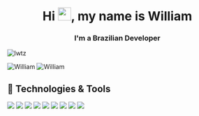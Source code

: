<h1 align="center">Hi <img src="https://raw.githubusercontent.com/MartinHeinz/MartinHeinz/master/wave.gif" width="30px">, my name is William</h1>
<h3 align="center">I'm a Brazilian Developer</h3>

<p align="left"> <img src="https://komarev.com/ghpvc/?username=lwtz&label=Profile%20views&color=0eb47d&style=flat" alt="lwtz" /> </p>

![William](https://github-readme-stats.vercel.app/api?username=lwtz&show_icons=true&theme=tokyonight&icon_color=6392DF&hide=prs)
![William](https://visitor-badge.glitch.me/badge?page_id=lwtz.lwtz)

## 🔧 Technologies & Tools



![](https://img.shields.io/badge/OS-Linux-informational?style=flat&logo=linux&logoColor=white&color=2bbc8a)
![](https://img.shields.io/badge/Editor-JetBrains-informational?style=flat&logo=intellij-idea&logoColor=white&color=2bbc8a)
![](https://img.shields.io/badge/Code-Python-informational?style=flat&logo=python&logoColor=white&color=2bbc8a)
![](https://img.shields.io/badge/Code-JavaScript-informational?style=flat&logo=javascript&logoColor=white&color=2bbc8a)
![](https://img.shields.io/badge/Code-PHP-informational?style=flat&logo=php&logoColor=white&color=2bbc8a)
![](https://img.shields.io/badge/Shell-Bash-informational?style=flat&logo=gnu-bash&logoColor=white&color=2bbc8a)
![](https://img.shields.io/badge/Tools-Docker-informational?style=flat&logo=docker&logoColor=white&color=2bbc8a)
![](https://img.shields.io/badge/Cloud-AWS-informational?style=flat&logo=digitalocean&logoColor=white&color=2bbc8a)
![](https://img.shields.io/badge/Cloud-Digital_Ocean-informational?style=flat&logo=digitalocean&logoColor=white&color=2bbc8a)
